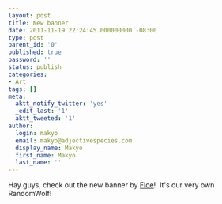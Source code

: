 ```yaml
---
layout: post
title: New banner
date: 2011-11-19 22:24:45.000000000 -08:00
type: post
parent_id: '0'
published: true
password: ''
status: publish
categories:
- Art
tags: []
meta:
  aktt_notify_twitter: 'yes'
  _edit_last: '1'
  aktt_tweeted: '1'
author:
  login: makyo
  email: makyo@adjectivespecies.com
  display_name: Makyo
  first_name: Makyo
  last_name: ''
---
```

<p>Hay guys, check out the new banner by <a href="http://www.furaffinity.net/user/floe/" target="_blank">Floe</a>!  It's our very own RandomWolf!</p>



